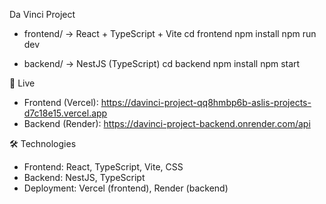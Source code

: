  Da Vinci Project

- frontend/ → React + TypeScript + Vite
cd frontend
npm install
npm run dev

- backend/ → NestJS (TypeScript)
cd backend
npm install
npm start

 🚀 Live
- Frontend (Vercel): https://davinci-project-qq8hmbp6b-aslis-projects-d7c18e15.vercel.app
- Backend (Render): https://davinci-project-backend.onrender.com/api

 🛠 Technologies
- Frontend: React, TypeScript, Vite, CSS
- Backend: NestJS, TypeScript
- Deployment: Vercel (frontend), Render (backend)
